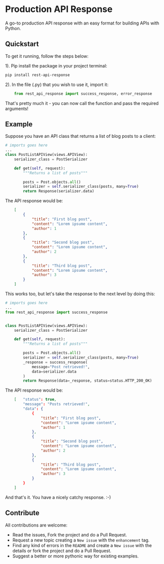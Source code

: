 # Production API Response

A go-to production API response with an easy format for building APIs with Python.

## Quickstart

To get it running, follow the steps below:

1). Pip install the package in your project terminal:

```bash
pip install rest-api-response
```

2). In the file (.py) that you wish to use it, import it:

```python
    from rest_api_response import success_response, error_response
```

That's pretty much it - you can now call the function and pass the required arguments!

## Example

Suppose you have an API class that returns a list of blog posts to a client:

```python
# imports goes here
...
class PostListAPIView(views.APIView):
    serializer_class = PostSerializer

    def get(self, request):
        """Returns a list of posts"""

        posts = Post.objects.all()
        serializer = self.serializer_class(posts, many=True)
        return Response(serializer.data)
```

The API response would be:

```json
    [
        {
            "title": "First blog post", 
            "content": "Lorem ipsume content", 
            "author": 1
        },
        {
            "title": "Second blog post", 
            "content": "Lorem ipsume content", 
            "author": 2
        },
        {
            "title": "Third blog post", 
            "content": "Lorem ipsume content", 
            "author": 3
        }
    ]
```

This works too, but let's take the response to the next level by doing this:

```python
# imports goes here
...
from rest_api_response import success_response


class PostListAPIView(views.APIView):
    serializer_class = PostSerializer

    def get(self, request):
        """Returns a list of posts"""

        posts = Post.objects.all()
        serializer = self.serializer_class(posts, many=True)
        _response = success_response(
            message="Post retrieved!",
            data=serializer.data
        )
        return Response(data=_response, status=status.HTTP_200_OK)
```

The API response would be:

```json
    [   "status": true, 
        "message": "Posts retrieved!", 
        "data": {
            {
                "title": "First blog post", 
                "content": "Lorem ipsume content", 
                "author": 1
            },
            {
                "title": "Second blog post", 
                "content": "Lorem ipsume content", 
                "author": 2
            },
            {
                "title": "Third blog post", 
                "content": "Lorem ipsume content", 
                "author": 3
            }
        }
    ]
```

And that's it. You have a nicely catchy response. :-)

## Contribute

All contributions are welcome:

- Read the issues, Fork the project and do a Pull Request.
- Request a new topic creating a `New issue` with the `enhancement` tag.
- Find any kind of errors in the `README` and create a `New issue` with the details or fork the project and do a Pull Request.
- Suggest a better or more pythonic way for existing examples.
